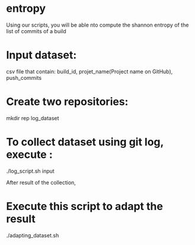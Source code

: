 # entropy
Using our scripts, you will be able nto compute the shannon entropy of the list of commits of a build

# Input dataset:
csv file that contain: build_id, projet_name(Project name on GitHub), push_commits

# Create two repositories:
mkdir rep log_dataset

# To collect dataset using git log, execute :
./log_script.sh input

After result of the collection,
# Execute this script to adapt the result
./adapting_dataset.sh


